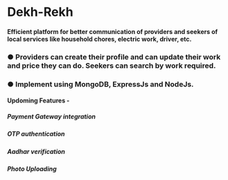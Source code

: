 # Dekh-Rekh

#### Efficient platform for better communication of providers and seekers of local services like household chores, electric work, driver, etc.

### ●	Providers can create their profile and can update their work and price they can do. Seekers can search by work required.

### ●	Implement using MongoDB, ExpressJs and NodeJs. 

#### Updoming Features -
  ##### Payment Gateway integration
  ##### OTP authentication
  ##### Aadhar verification
  ##### Photo Uploading
